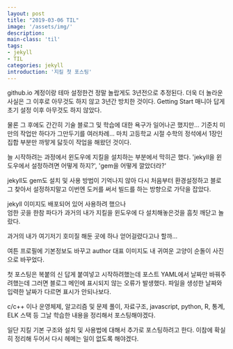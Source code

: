 ```yaml
---
layout: post
title: "2019-03-06 TIL"
image: '/assets/img/'
description:
main-class: 'til'
tags:
- jekyll
- TIL
categories: jekyll
introduction: '지킬 첫 포스팅'
---
```


github.io 계정이랑 테마 설정한건 정말 놀랍게도 3년전으로 추정된다.
더욱 더 놀라운 사실은 그 이후로 아무것도 하지 않고 3년간 방치한 것이다.
Getting Start 매니아 답게 초기 설정 이후 아무것도 하지 않았다.

물론 그 후에도 간간히 기술 블로그 및 학습에 대한 욕구가 일어나곤 했지만...
기준치 미만의 작업만 하다가 그만두기를 여러차례...
마치 고등학교 시절 수학의 정석에서 1장인 집합 부분만 까맣게 닳듯이 작업을 해왔던 것이다.  

늘 시작하려는 과정에서 윈도우에 지킬을 설치하는 부분에서 막히곤 했다. 'jekyll을 윈도우에서 설정하려면 어떻게 하지?', 'gem을 어떻게 깔았더라?'

jekyll도 gem도 설치 및 사용 방법이 기억나지 않아 다시 처음부터 환경설정하고 블로그 찾아서 설정하지말고 이번엔 도커를 써서 빌드를 하는 방향으로 가닥을 잡았다.

jekyll 이미지도 배포되어 있어 사용하려 했으나  
엄한 곳을 한참 파다가 과거의 내가 지킬을 윈도우에 다 설치해놓은것을 흠칫 깨닫고 놀랐다.

과거의 내가 여기저기 호미질 해둔 곳에 하나 얻어걸렸다고나 할까...

여튼 프로필에 기본정보도 바꾸고 author 대표 이미지도 내 귀여운 고양이 순돌이 사진으로 바꾸었다.

첫 포스팅은 복붙의 신 답게 붙여넣고 시작하려했는데 포스트 YAML에서 날짜만 바꿔주려했는데 그러면 블로그 메인에 표시되지 않는 오류가 발생했다.
파일을 생성한 날짜와 입력한 날짜가 다르면 표시가 안되나보다.

c/c++ 이나 운영체제, 알고리즘 및 문제 풀이, 자료구조, javascript, python, R, 통계, ELK 스택 등 그날 학습한 내용을 정리해서 포스팅해야겠다.

일단 지킬 기본 구조와 설치 및 사용법에 대해서 추가로 포스팅하려고 한다.
이참에 확실히 정리해 두어서 다시 헤메는 일이 없도록 해야겠다.
